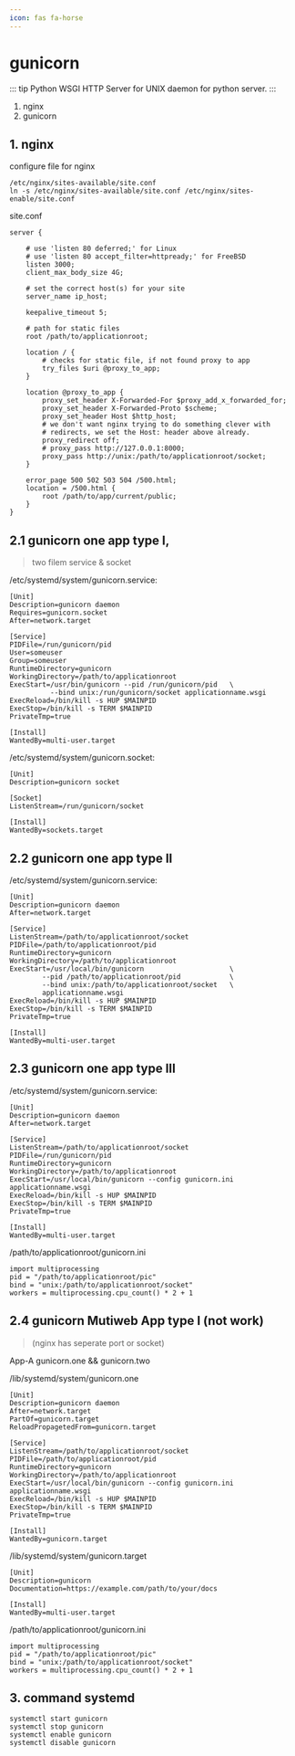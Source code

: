 ```yaml
---
icon: fas fa-horse
---
```


# gunicorn

::: tip
Python WSGI HTTP Server for UNIX
daemon for python server.
:::

1. nginx
2. gunicorn


## 1. nginx

configure file for nginx

```shell
/etc/nginx/sites-available/site.conf
ln -s /etc/nginx/sites-available/site.conf /etc/nginx/sites-enable/site.conf
```

site.conf

```shell
server {

    # use 'listen 80 deferred;' for Linux
    # use 'listen 80 accept_filter=httpready;' for FreeBSD
    listen 3000;
    client_max_body_size 4G;

    # set the correct host(s) for your site
    server_name ip_host;
    
    keepalive_timeout 5;
    
    # path for static files
    root /path/to/applicationroot;
    
    location / {
        # checks for static file, if not found proxy to app
        try_files $uri @proxy_to_app;
    }
    
    location @proxy_to_app {
        proxy_set_header X-Forwarded-For $proxy_add_x_forwarded_for;
        proxy_set_header X-Forwarded-Proto $scheme;
        proxy_set_header Host $http_host;
        # we don't want nginx trying to do something clever with
        # redirects, we set the Host: header above already.
        proxy_redirect off;
        # proxy_pass http://127.0.0.1:8000;
        proxy_pass http://unix:/path/to/applicationroot/socket;
    }
    
    error_page 500 502 503 504 /500.html;
    location = /500.html {
        root /path/to/app/current/public;
    }
}
```


## 2.1 gunicorn one app type I, 

> two filem service & socket

/etc/systemd/system/gunicorn.service:

```
[Unit]
Description=gunicorn daemon
Requires=gunicorn.socket
After=network.target

[Service]
PIDFile=/run/gunicorn/pid
User=someuser
Group=someuser
RuntimeDirectory=gunicorn
WorkingDirectory=/path/to/applicationroot
ExecStart=/usr/bin/gunicorn --pid /run/gunicorn/pid   \
          --bind unix:/run/gunicorn/socket applicationname.wsgi
ExecReload=/bin/kill -s HUP $MAINPID
ExecStop=/bin/kill -s TERM $MAINPID
PrivateTmp=true

[Install]
WantedBy=multi-user.target
```

/etc/systemd/system/gunicorn.socket:

```
[Unit]
Description=gunicorn socket

[Socket]
ListenStream=/run/gunicorn/socket

[Install]
WantedBy=sockets.target
```

## 2.2 gunicorn one app type II

/etc/systemd/system/gunicorn.service:

```
[Unit]
Description=gunicorn daemon
After=network.target

[Service]
ListenStream=/path/to/applicationroot/socket
PIDFile=/path/to/applicationroot/pid
RuntimeDirectory=gunicorn
WorkingDirectory=/path/to/applicationroot
ExecStart=/usr/local/bin/gunicorn                     \
        --pid /path/to/applicationroot/pid            \
        --bind unix:/path/to/applicationroot/socket   \
        applicationname.wsgi
ExecReload=/bin/kill -s HUP $MAINPID
ExecStop=/bin/kill -s TERM $MAINPID
PrivateTmp=true

[Install]
WantedBy=multi-user.target
```

## 2.3 gunicorn one app type III

/etc/systemd/system/gunicorn.service:

```
[Unit]
Description=gunicorn daemon
After=network.target

[Service]
ListenStream=/path/to/applicationroot/socket
PIDFile=/run/gunicorn/pid
RuntimeDirectory=gunicorn
WorkingDirectory=/path/to/applicationroot
ExecStart=/usr/local/bin/gunicorn --config gunicorn.ini  applicationname.wsgi
ExecReload=/bin/kill -s HUP $MAINPID
ExecStop=/bin/kill -s TERM $MAINPID
PrivateTmp=true

[Install]
WantedBy=multi-user.target
```

/path/to/applicationroot/gunicorn.ini

```
import multiprocessing
pid = "/path/to/applicationroot/pic"
bind = "unix:/path/to/applicationroot/socket"
workers = multiprocessing.cpu_count() * 2 + 1
```

## 2.4 gunicorn Mutiweb App type I  (not work)


> (nginx has seperate port or socket)

App-A  gunicorn.one && gunicorn.two

/lib/systemd/system/gunicorn.one

```
[Unit]
Description=gunicorn daemon
After=network.target
PartOf=gunicorn.target
ReloadPropagetedFrom=gunicorn.target

[Service]
ListenStream=/path/to/applicationroot/socket
PIDFile=/path/to/applicationroot/pid
RuntimeDirectory=gunicorn
WorkingDirectory=/path/to/applicationroot
ExecStart=/usr/local/bin/gunicorn --config gunicorn.ini  applicationname.wsgi
ExecReload=/bin/kill -s HUP $MAINPID
ExecStop=/bin/kill -s TERM $MAINPID
PrivateTmp=true

[Install]
WantedBy=gunicorn.target
```

/lib/systemd/system/gunicorn.target

```
[Unit]
Description=gunicorn
Documentation=https://example.com/path/to/your/docs

[Install]
WantedBy=multi-user.target
```

/path/to/applicationroot/gunicorn.ini
```
import multiprocessing
pid = "/path/to/applicationroot/pic"
bind = "unix:/path/to/applicationroot/socket"
workers = multiprocessing.cpu_count() * 2 + 1
```



## 3. command systemd

```shell
systemctl start gunicorn
systemctl stop gunicorn
systemctl enable gunicorn
systemctl disable gunicorn
```
